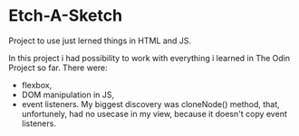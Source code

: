 # Etch-A-Sketch

Project to use just lerned things in HTML and JS. 

In this project i had possibility to work with everything i learned in The Odin Project so far. There were:
- flexbox,
- DOM manipulation in JS,
- event listeners.
My biggest discovery was cloneNode() method, that, unfortunely, had no usecase in my view, because it doesn't copy event listeners.
